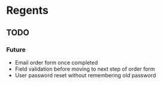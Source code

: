 # Regents

## TODO

### Future
* Email order form once completed
* Field validation before moving to next step of order form
* User password reset without remembering old password